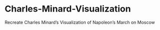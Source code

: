 # Charles-Minard-Visualization
Recreate Charles Minard’s Visualization of Napoleon’s March on Moscow
